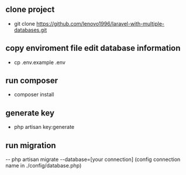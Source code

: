 ## clone project
- git clone https://github.com/lenovo1996/laravel-with-multiple-databases.git
## copy enviroment file edit database information
- cp .env.example .env
## run composer
- composer install
## generate key
- php artisan key:generate
## run migration
-- php artisan migrate --database=[your connection]
(config connection name in ./config/database.php)
